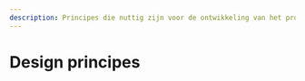 ```yaml
---
description: Principes die nuttig zijn voor de ontwikkeling van het product
---
```


# Design principes

